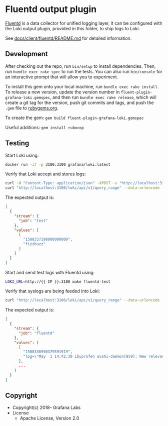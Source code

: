# Fluentd output plugin

[Fluentd](https://fluentd.org/) is a data collector for unified logging layer, it can be configured with the Loki output plugin, provided in this folder, to ship logs to Loki.

See [docs/client/fluentd/README.md](../../docs/sources/clients/fluentd/_index.md) for detailed information.

## Development

After checking out the repo, run `bin/setup` to install dependencies. Then, run `bundle exec rake spec` to run the tests. You can also run `bin/console` for an interactive prompt that will allow you to experiment.

To install this gem onto your local machine, run `bundle exec rake install`. To release a new version, update the version number in `fluent-plugin-grafana-loki.gemspec`, and then run `bundle exec rake release`, which will create a git tag for the version, push git commits and tags, and push the `.gem` file to [rubygems.org](https://rubygems.org).

To create the gem: `gem build fluent-plugin-grafana-loki.gemspec`

Useful additions:
  `gem install rubocop`

## Testing

Start Loki using:

```bash
docker run -it -p 3100:3100 grafana/loki:latest
```

Verify that Loki accept and stores logs:

```bash
curl -H "Content-Type: application/json" -XPOST -s "http://localhost:3100/loki/api/v1/push" --data-raw "{\"streams\": [{\"stream\": {\"job\": \"test\"}, \"values\": [[\"$(date +%s)000000000\", \"fizzbuzz\"]]}]}"
curl "http://localhost:3100/loki/api/v1/query_range" --data-urlencode 'query={job="test"}' --data-urlencode 'step=300' | jq .data.result
```

The expected output is:

```json
[
  {
    "stream": {
      "job": "test"
    },
    "values": [
      [
        "1588337198000000000",
        "fizzbuzz"
      ]
    ]
  }
]
```

Start and send test logs with Fluentd using:

```bash
LOKI_URL=http://{{ IP }}:3100 make fluentd-test
```

Verify that syslogs are being feeded into Loki:

```bash
curl "http://localhost:3100/loki/api/v1/query_range" --data-urlencode 'query={job="fluentd"}' --data-urlencode 'step=300' | jq .data.result
```

The expected output is:

```json
[
  {
    "stream": {
      "job": "fluentd"
    },
    "values": [
      [
        "1588336950379591919",
        "log=\"May  1 14:42:30 ibuprofen avahi-daemon[859]: New relevant interface vethb503225.IPv6 for mDNS.\""
      ],
      ...
    ]
  }
]
```

## Copyright

* Copyright(c) 2018- Grafana Labs
* License
  * Apache License, Version 2.0
